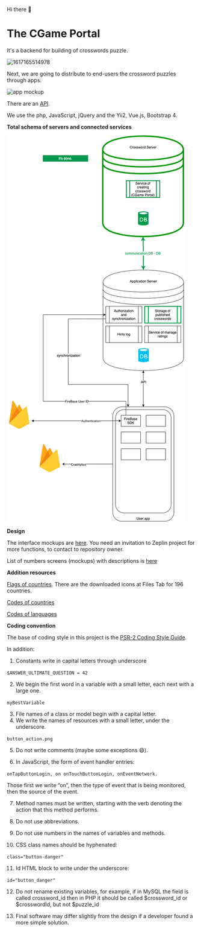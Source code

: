Hi there :clap:
# The CGame Portal
It's a backend for building of crosswords puzzle.

![1617165514978](https://user-images.githubusercontent.com/42923935/113277899-6c8c7600-930b-11eb-85b0-66e84ea90486.png)

Next, we are going to distribute to end-users the crossword puzzles through apps.

![app mockup](https://user-images.githubusercontent.com/42923935/113244602-8a43e600-92df-11eb-92d5-d4a78c576cc8.png)


There are an 
[API](https://github.com/gaydukas/cgame-portal/blob/11db12b64f967d3306c3d06561573faf485eff65/documentation/API%20Application%20Server.md).

We use the php, JavaScript, jQuery and the Yii2, Vue.js, Bootstrap 4.

**Total schema of servers and connected services**

![Total schema of servers and connected services](/documentation/doc_images/servers_and_services_page2.png)

**Design**

The interface mockups are [here](https://zpl.io/2ZJOr51). You need an invitation to Zeplin project for more functions, to contact to repository owner.

List of numbers screens (mockups) with descriptions is [here](https://docs.google.com/spreadsheets/d/1f45YQu2sqmVc2ZE71S8scbbatBz7ld6t7pGb-yX7Pxc/edit#gid=0)

**Addition resources**

[Flags of countries](https://www.countryflags.com/en/). There are the downloaded icons at Files Tab for 196 countries.

[Codes of countries](https://ru.wikipedia.org/wiki/ISO_3166-1)

[Codes of languages](https://en.wikipedia.org/wiki/List_of_ISO_639-1_codes)

**Coding convention**

The base of coding style in this project is the [PSR-2 Coding Style Guide](https://www.php-fig.org/psr/psr-2/).

In addition:

1. Constants write in capital letters through underscore

`$ANSWER_ULTIMATE_QUESTION = 42`

2. We begin the first word in a variable with a small letter, each next with a large one.

`myBestVariable`

3. File names of a class or model begin with a capital letter.
4. We write the names of resources with a small letter, under the underscore.

`button_action.png`

5. Do not write comments (maybe some exceptions :smile:).	

6. In JavaScript, the form of event handler entries:

`onTapButtonLogin, on onTouchButtonLogin, onEventNetwork.`

Those first we write “on”, then the type of event that is being monitored, then the source of the event.

7. Method names must be written, starting with the verb denoting the action that this method performs.
 
8. Do not use abbreviations.
 
9. Do not use numbers in the names of variables and methods.

10. CSS class names should be hyphenated:

`class="button-danger"`

11. Id HTML block to write under the underscore:

`id="button_danger"`

12. Do not rename existing variables, for example, if in MySQL the field is called crossword_id then in PHP it should be called $crossword_id or $crosswordId, but not $puzzle_id
 
13. Final software may differ slightly from the design if a developer found a more simple solution.
